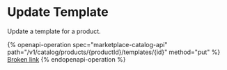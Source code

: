# Update Template

Update a template for a product.

{% openapi-operation spec="marketplace-catalog-api" path="/v1/catalog/products/{productId}/templates/{id}" method="put" %}
[Broken link](broken-reference)
{% endopenapi-operation %}
